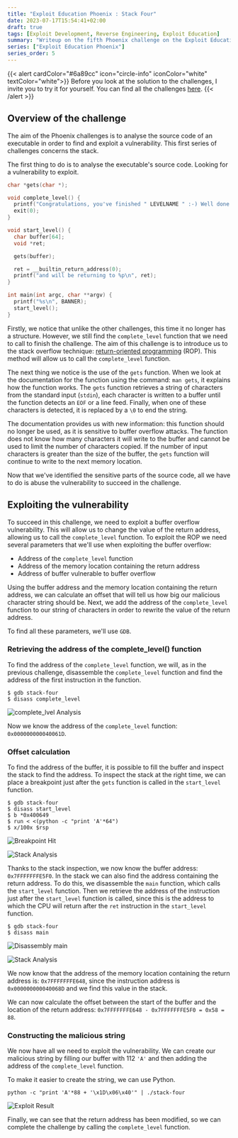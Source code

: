 ```yaml
---
title: "Exploit Education Phoenix : Stack Four"
date: 2023-07-17T15:54:41+02:00
draft: true
tags: [Exploit Development, Reverse Engineering, Exploit Education]
summary: "Writeup on the fifth Phoenix challenge on the Exploit Education website. In this article, we will solve the Stack-Four challenge."
series: ["Exploit Education Phoenix"]
series_order: 5
---
```


{{< alert cardColor="#6a89cc" icon="circle-info" iconColor="white" textColor="white">}}
Before you look at the solution to the challenges, I invite you to try it for yourself. You can find all the challenges [here](https://exploit.education/phoenix/).
{{< /alert >}}

## Overview of the challenge

The aim of the Phoenix challenges is to analyse the source code of an executable in order to find and exploit a vulnerability. This first series of challenges concerns the stack. 

The first thing to do is to analyse the executable's source code. Looking for a vulnerability to exploit.

```c
char *gets(char *);

void complete_level() {
  printf("Congratulations, you've finished " LEVELNAME " :-) Well done!\n");
  exit(0);
}

void start_level() {
  char buffer[64];
  void *ret;

  gets(buffer);

  ret = __builtin_return_address(0);
  printf("and will be returning to %p\n", ret);
}

int main(int argc, char **argv) {
  printf("%s\n", BANNER);
  start_level();
}
```

Firstly, we notice that unlike the other challenges, this time it no longer has a structure. However, we still find the `complete_level` function that we need to call to finish the challenge. The aim of this challenge is to introduce us to the stack overflow technique: [return-oriented programming](https://en.wikipedia.org/wiki/Return-oriented_programming) (ROP). This method will allow us to call the `complete_level` function.

The next thing we notice is the use of the `gets` function. When we look at the documentation for the function using the command: `man gets`, it explains how the function works. The `gets` function retrieves a string of characters from the standard input (`stdin`), each character is written to a buffer until the function detects an `EOF` or a line feed. Finally, when one of these characters is detected, it is replaced by a `\0` to end the string.

The documentation provides us with new information: this function should no longer be used, as it is sensitive to buffer overflow attacks. The function does not know how many characters it will write to the buffer and cannot be used to limit the number of characters copied. If the number of input characters is greater than the size of the buffer, the `gets` function will continue to write to the next memory location.

Now that we've identified the sensitive parts of the source code, all we have to do is abuse the vulnerability to succeed in the challenge.

## Exploiting the vulnerability

To succeed in this challenge, we need to exploit a buffer overflow vulnerability. This will allow us to change the value of the return address, allowing us to call the `complete_level` function. To exploit the ROP we need several parameters that we'll use when exploiting the buffer overflow:

* Address of the `complete_level` function 
* Address of the memory location containing the return address
* Address of buffer vulnerable to buffer overflow

Using the buffer address and the memory location containing the return address, we can calculate an offset that will tell us how big our malicious character string should be. Next, we add the address of the `complete_level` function to our string of characters in order to rewrite the value of the return address.

To find all these parameters, we'll use `GDB`.

### Retrieving the address of the complete_level() function

To find the address of the `complete_level` function, we will, as in the previous challenge, disassemble the `complete_level` function and find the address of the first instruction in the function.

```console
$ gdb stack-four
$ disass complete_level
```

![complete_lvel Analysis](https://github.com/adamhlt/adamhlt.github.io/assets/48086737/1eb310b5-c34e-4588-a2d2-f8761086151f "Analysis of the `complete_level` analysis.")


Now we know the address of the `complete_level` function: `0x000000000040061D`.

### Offset calculation

To find the address of the buffer, it is possible to fill the buffer and inspect the stack to find the address. To inspect the stack at the right time, we can place a breakpoint just after the `gets` function is called in the `start_level` function.

```console
$ gdb stack-four
$ disass start_level
$ b *0x400649
$ run < <(python -c "print 'A'*64")
$ x/100x $rsp
```

![Breakpoint Hit](https://github.com/adamhlt/adamhlt.github.io/assets/48086737/9df5b1ef-c70b-457f-bda5-2b4cd95f56d9 "Breakpoint hit to see the stack.")

![Stack Analysis](https://github.com/adamhlt/adamhlt.github.io/assets/48086737/6dcd53fb-34c0-456a-9bfb-3d89c4b62883 "Analysis of the stack")


Thanks to the stack inspection, we now know the buffer address: `0x7FFFFFFFE5F0`. In the stack we can also find the address containing the return address. To do this, we disassemble the `main` function, which calls the `start_level` function. Then we retrieve the address of the instruction just after the `start_level` function is called, since this is the address to which the CPU will return after the `ret` instruction in the `start_level` function.

```console
$ gdb stack-four
$ disass main
```

![Disassembly main](https://github.com/adamhlt/adamhlt.github.io/assets/48086737/c7496b9a-bd80-40c3-8df2-0450de45158f "Disassembly of the `main` function")

![Stack Analysis](https://github.com/adamhlt/adamhlt.github.io/assets/48086737/6dcd53fb-34c0-456a-9bfb-3d89c4b62883 "Analysis of the stack")



We now know that the address of the memory location containing the return address is: `0x7FFFFFFFE648`, since the instruction address is `0x000000000040068D` and we find this value in the stack.

We can now calculate the offset between the start of the buffer and the location of the return address: `0x7FFFFFFFE648 - 0x7FFFFFFFE5F0 = 0x58 = 88`.

### Constructing the malicious string

We now have all we need to exploit the vulnerability. We can create our malicious string by filling our buffer with 112 `'A'` and then adding the address of the `complete_level` function.

To make it easier to create the string, we can use Python.

```console
python -c "print 'A'*88 + '\x1D\x06\x40'" | ./stack-four
```

![Exploit Result](https://github.com/adamhlt/adamhlt.github.io/assets/48086737/be6639d3-97ed-46d9-ac7c-516b50988c88 "Result of exploiting the vulnerability.")


Finally, we can see that the return address has been modified, so we can complete the challenge by calling the `complete_level` function.
